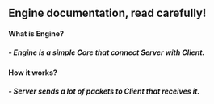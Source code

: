 ## Engine documentation, read carefully!

#### What is Engine?
##### - Engine is a simple Core that connect Server with Client.

#### How it works?
##### - Server sends a lot of packets to Client that receives it.
